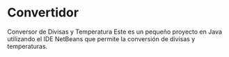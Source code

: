 # Convertidor
Conversor de Divisas y Temperatura
Este es un pequeño proyecto en Java utilizando el IDE NetBeans que permite la conversión de divisas y temperaturas.

